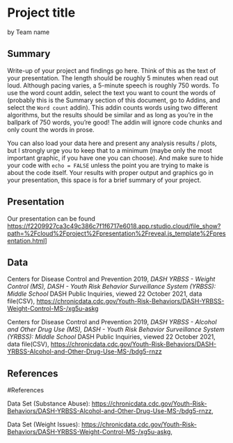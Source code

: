 Project title
================
by Team name

## Summary

Write-up of your project and findings go here. Think of this as the text
of your presentation. The length should be roughly 5 minutes when read
out loud. Although pacing varies, a 5-minute speech is roughly 750
words. To use the word count addin, select the text you want to count
the words of (probably this is the Summary section of this document, go
to Addins, and select the `Word count` addin). This addin counts words
using two different algorithms, but the results should be similar and as
long as you’re in the ballpark of 750 words, you’re good! The addin will
ignore code chunks and only count the words in prose.

You can also load your data here and present any analysis results /
plots, but I strongly urge you to keep that to a minimum (maybe only the
most important graphic, if you have one you can choose). And make sure
to hide your code with `echo = FALSE` unless the point you are trying to
make is about the code itself. Your results with proper output and
graphics go in your presentation, this space is for a brief summary of
your project.

## Presentation

Our presentation can be found
<https://f2209927ca3c49c386c7f1f6717e6018.app.rstudio.cloud/file_show?path=%2Fcloud%2Fproject%2Fpresentation%2Freveal.js_template%2Fpresentation.html>\]

## Data

Centers for Disease Control and Prevention 2019, *DASH YRBSS - Weight
Control (MS), DASH - Youth Risk Behavior Surveillance System (YRBSS):
Middle School* DASH Public Inquiries, viewed 22 October 2021, data
file(CSV),
<https://chronicdata.cdc.gov/Youth-Risk-Behaviors/DASH-YRBSS-Weight-Control-MS-/xg5u-askg>

Centers for Disease Control and Prevention 2019, *DASH YRBSS - Alcohol
and Other Drug Use (MS), DASH - Youth Risk Behavior Surveillance System
(YRBSS): Middle School* DASH Public Inquiries, viewed 22 October 2021,
data file(CSV),
<https://chronicdata.cdc.gov/Youth-Risk-Behaviors/DASH-YRBSS-Alcohol-and-Other-Drug-Use-MS-/bdg5-rnzz>
## References

#References

Data Set (Substance Abuse):
<https://chronicdata.cdc.gov/Youth-Risk-Behaviors/DASH-YRBSS-Alcohol-and-Other-Drug-Use-MS-/bdg5-rnzz>,

Data Set (Weight Issues):
<https://chronicdata.cdc.gov/Youth-Risk-Behaviors/DASH-YRBSS-Weight-Control-MS-/xg5u-askg>,
